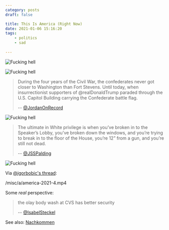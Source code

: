 ```yaml
---
category: posts
draft: false

title: This Is America (Right Now)
date: 2021-01-06 15:16:20
tags:
    - politics
    - sad
    
---
```


![Fucking hell](/misc/a/america-2021.jpg)

![Fucking hell](/misc/a/america-2021-2.jpg)

> During the four years of the Civil War, the confederates never got closer to Washington than Fort Stevens. Until today, when insurrectionist supporters of @realDonaldTrump paraded through the U.S. Capitol Building carrying the Confederate battle flag.
>
> -- [@JordanOnRecord](https://twitter.com/JordanOnRecord/status/1346931938955812866/photo/1)

![Fucking hell](/misc/a/america-2021-3.jpeg)

> The ultimate in White privilege is when you’ve broken in to the Speaker’s Lobby, you’ve broken down the windows, and you’re trying to break in to the floor of the House, you’re 12” from a gun, and you’re still not dead.
> 
> -- [@JSSPalding](https://twitter.com/JSSpalding/status/1346935326426599424)

![Fucking hell](/misc/a/america-2021-5.jpeg)


Via [@igorbobic's thread](https://twitter.com/igorbobic/status/1346911809274478594):

/misc/a/america-2021-4.mp4

Some _real_ perspective:

> the olay body wash at CVS has better security
> 
> -- [@IsabelSteckel](https://twitter.com/IsabelSteckel/status/1346913507959304192)

See also: [Nachkommen](/posts/f7f500f59e795184a53b0c9a36815534)
